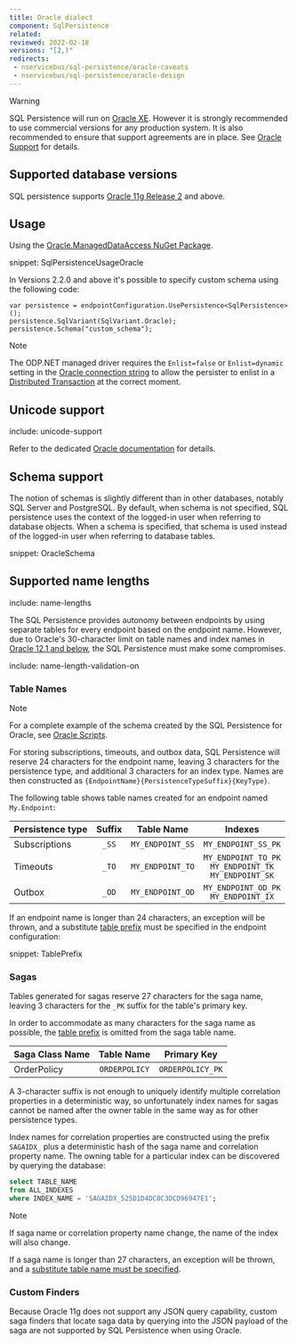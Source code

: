 ```yaml
---
title: Oracle dialect
component: SqlPersistence
related:
reviewed: 2022-02-18
versions: "[2,)"
redirects:
 - nservicebus/sql-persistence/oracle-caveats
 - nservicebus/sql-persistence/oracle-design
---
```


> [!WARNING]
> SQL Persistence will run on [Oracle XE](https://www.oracle.com/technetwork/database/database-technologies/express-edition/overview/index.html). However it is strongly recommended to use commercial versions for any production system. It is also recommended to ensure that support agreements are in place. See [Oracle Support](https://www.oracle.com/support/index.html) for details.


## Supported database versions

SQL persistence supports [Oracle 11g Release 2](https://docs.oracle.com/cd/E11882_01/readmes.112/e41331/chapter11204.htm) and above.


## Usage

Using the [Oracle.ManagedDataAccess NuGet Package](https://www.nuget.org/packages/Oracle.ManagedDataAccess).

snippet: SqlPersistenceUsageOracle

In Versions 2.2.0 and above it's possible to specify custom schema using the following code:

```
var persistence = endpointConfiguration.UsePersistence<SqlPersistence>();
persistence.SqlVariant(SqlVariant.Oracle);
persistence.Schema("custom_schema");
```

> [!NOTE]
> The ODP.NET managed driver requires the `Enlist=false` or `Enlist=dynamic` setting in the [Oracle connection string](https://docs.oracle.com/database/121/ODPNT/featConnecting.htm) to allow the persister to enlist in a [Distributed Transaction](https://msdn.microsoft.com/en-us/library/windows/desktop/ms681205.aspx) at the correct moment.


## Unicode support

include: unicode-support

Refer to the dedicated [Oracle documentation](https://docs.oracle.com/cd/B19306_01/server.102/b14225/ch2charset.htm) for details.

## Schema support

The notion of schemas is slightly different than in other databases, notably SQL Server and PostgreSQL. By default, when schema is not specified, SQL persistence uses the context of the logged-in user when referring to database objects. When a schema is specified, that schema is used instead of the logged-in user when referring to database tables.

snippet: OracleSchema

## Supported name lengths

include: name-lengths

The SQL Persistence provides autonomy between endpoints by using separate tables for every endpoint based on the endpoint name. However, due to Oracle's 30-character limit on table names and index names in [Oracle 12.1 and below](https://docs.oracle.com/database/121/SQLRF/sql_elements008.htm#SQLRF00223), the SQL Persistence must make some compromises.

include: name-length-validation-on


### Table Names

> [!NOTE]
> For a complete example of the schema created by the SQL Persistence for Oracle, see [Oracle Scripts](oracle-scripts.md).

For storing subscriptions, timeouts, and outbox data, SQL Persistence will reserve 24 characters for the endpoint name, leaving 3 characters for the persistence type, and additional 3 characters for an index type. Names are then constructed as `{EndpointName}{PersistenceTypeSuffix}{KeyType}`.

The following table shows table names created for an endpoint named `My.Endpoint`:

| Persistence type | Suffix |    Table Name    |       Indexes       |
|------------------|:------:|:----------------:|:-------------------:|
| Subscriptions    |  `_SS` | `MY_ENDPOINT_SS` | `MY_ENDPOINT_SS_PK` |
| Timeouts         |  `_TO` | `MY_ENDPOINT_TO` | `MY_ENDPOINT_TO_PK`<br/>`MY_ENDPOINT_TK`<br/>`MY_ENDPOINT_SK` |
| Outbox           |  `_OD` | `MY_ENDPOINT_OD` | `MY_ENDPOINT_OD_PK`<br/>`MY_ENDPOINT_IX` |

If an endpoint name is longer than 24 characters, an exception will be thrown, and a substitute [table prefix](/persistence/sql/install.md#table-prefix) must be specified in the endpoint configuration:

snippet: TablePrefix


### Sagas

Tables generated for sagas reserve 27 characters for the saga name, leaving 3 characters for the `_PK` suffix for the table's primary key.

In order to accommodate as many characters for the saga name as possible, the [table prefix](/persistence/sql/install.md#table-prefix) is omitted from the saga table name.

| Saga Class Name |   Table Name  |    Primary Key   |
|-----------------|:-------------:|:----------------:|
| OrderPolicy     | `ORDERPOLICY` | `ORDERPOLICY_PK` |

A 3-character suffix is not enough to uniquely identify multiple correlation properties in a deterministic way, so unfortunately index names for sagas cannot be named after the owner table in the same way as for other persistence types.

Index names for correlation properties are constructed using the prefix `SAGAIDX_` plus a deterministic hash of the saga name and correlation property name. The owning table for a particular index can be discovered by querying the database:

```sql
select TABLE_NAME
from ALL_INDEXES
where INDEX_NAME = 'SAGAIDX_525D1D4DC0C3DCD96947E1';
```

> [!NOTE]
> If saga name or correlation property name change, the name of the index will also change.

If a saga name is longer than 27 characters, an exception will be thrown, and a [substitute table name must be specified](saga.md#table-structure-table-name).


### Custom Finders

Because Oracle 11g does not support any JSON query capability, custom saga finders that locate saga data by querying into the JSON payload of the saga are not supported by SQL Persistence when using Oracle.
